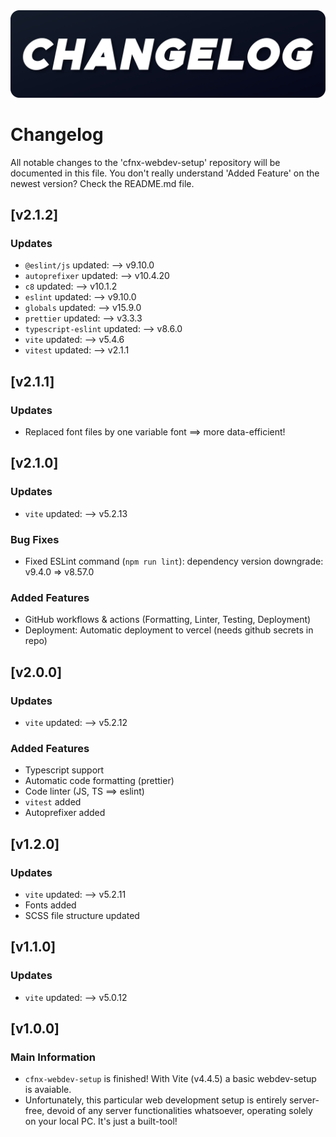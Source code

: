 <img src="./.github/content/changelog.png">

# Changelog

All notable changes to the 'cfnx-webdev-setup' repository will be documented in
this file. You don't really understand 'Added Feature' on the newest version? Check the README.md file.

## [v2.1.2]

### Updates

-   `@eslint/js` updated: --> v9.10.0
-   `autoprefixer` updated: --> v10.4.20
-   `c8` updated: --> v10.1.2
-   `eslint` updated: --> v9.10.0
-   `globals` updated: --> v15.9.0
-   `prettier` updated: --> v3.3.3
-   `typescript-eslint` updated: --> v8.6.0
-   `vite` updated: --> v5.4.6
-   `vitest` updated: --> v2.1.1

## [v2.1.1]

### Updates

-   Replaced font files by one variable font ==> more data-efficient!

## [v2.1.0]

### Updates

-   `vite` updated: --> v5.2.13

### Bug Fixes

-   Fixed ESLint command (`npm run lint`): dependency version downgrade: v9.4.0 => v8.57.0

### Added Features

-   GitHub workflows & actions (Formatting, Linter, Testing, Deployment)
-   Deployment: Automatic deployment to vercel (needs github secrets in repo)

## [v2.0.0]

### Updates

-   `vite` updated: --> v5.2.12

### Added Features

-   Typescript support
-   Automatic code formatting (prettier)
-   Code linter (JS, TS ==> eslint)
-   `vitest` added
-   Autoprefixer added

## [v1.2.0]

### Updates

-   `vite` updated: --> v5.2.11
-   Fonts added
-   SCSS file structure updated

## [v1.1.0]

### Updates

-   `vite` updated: --> v5.0.12

## [v1.0.0]

### Main Information

-   `cfnx-webdev-setup` is finished! With Vite (v4.4.5) a basic webdev-setup is
    avaiable.
-   Unfortunately, this particular web development setup is entirely
    server-free, devoid of any server functionalities whatsoever, operating
    solely on your local PC. It's just a built-tool!
